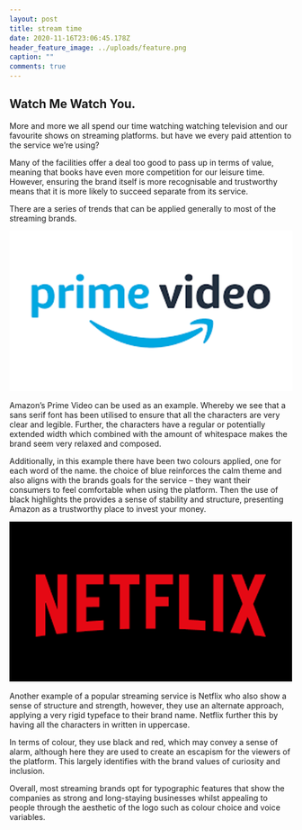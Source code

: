 ```yaml
---
layout: post
title: stream time
date: 2020-11-16T23:06:45.178Z
header_feature_image: ../uploads/feature.png
caption: ""
comments: true
---
```

## Watch Me Watch You.

More and more we all spend our time watching watching television and our favourite shows on streaming platforms. but have we every paid attention to the service we’re using?

Many of the facilities offer a deal too good to pass up in terms of value, meaning that books have even more competition for our leisure time. However, ensuring the brand itself is more recognisable and trustworthy means that it is more likely to succeed separate from its service.

There are a series of trends that can be applied generally to most of the streaming brands.

![Prime Video © Amazon](../uploads/prime.png "Prime Video © Amazon")

Amazon’s Prime Video can be used as an example. Whereby we see that a sans serif font has been utilised to ensure that all the characters are very clear and legible. Further, the characters have a regular or potentially extended width which combined with the amount of whitespace makes the brand seem very relaxed and composed.   

Additionally, in this example there have been two colours applied, one for each word of the name. the choice of blue reinforces the calm theme and also aligns with the brands goals for the service – they want their consumers to feel comfortable when using the platform. Then the use of black highlights the provides a sense of stability and structure, presenting Amazon as a trustworthy place to invest your money.   

![Netflix © Netflix ](../uploads/netflix.png "Netflix © Netflix ")

Another example of a popular streaming service is Netflix who also show a sense of structure and strength, however, they use an alternate approach, applying a very rigid typeface to their brand name. Netflix further this by having all the characters in written in uppercase.

In terms of colour, they use black and red, which may convey a sense of alarm, although here they are used to create an escapism for the viewers of the platform. This largely identifies with the brand values of curiosity and inclusion. 

Overall, most streaming brands opt for typographic features that show the companies as strong and long-staying businesses whilst appealing to people through the aesthetic of the logo such as colour choice and voice variables.